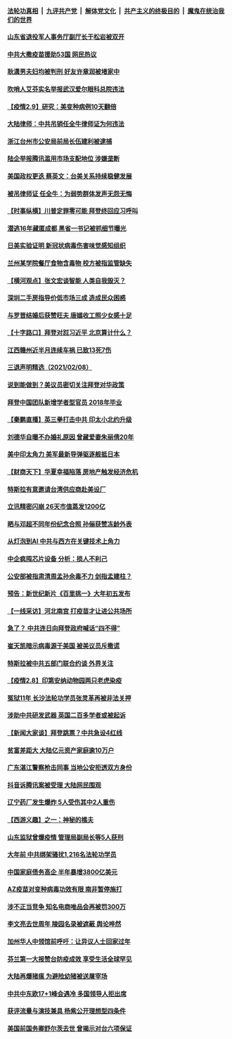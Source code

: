 ####  [法轮功真相](../../../../basic/blob/master/README.md?t=02092231) &nbsp;|&nbsp; [九评共产党](../../../../9ping.md/blob/master/README.md?t=02092231) &nbsp;|&nbsp; [解体党文化](../../../../jtdwh.md/blob/master/README.md?t=02092231)  &nbsp;|&nbsp; [共产主义的终极目的](../../../../gczydzjmd.md/blob/master/README.md?t=02092231) &nbsp;|&nbsp; [魔鬼在统治我们的世界](../../../../mgztzwmdsj.md/blob/master/README.md?t=02092231) 

#### [山东省退役军人事务厅副厅长于松岩被双开](../pages/nsc413/n12742808.md?t=02092231) 

#### [中共大撒疫苗援助53国 网民热议](../pages/nsc413/n12742698.md?t=02092231) 

#### [耿潇男夫妇均被判刑 好友许章润被堵家中](../pages/nsc413/n12742621.md?t=02092231) 

#### [吹哨人艾芬实名举报武汉爱尔眼科总院违法](../pages/nsc413/n12742654.md?t=02092231) 

#### [【疫情2.9】研究：美变种病例10天翻倍](../pages/nsc413/n12742490.md?t=02092231) 

#### [大陆律师：中共吊销任全牛律师证为何违法](../pages/nsc413/n12741261.md?t=02092231) 

#### [浙江台州市公安局前局长伍建利被逮捕](../pages/nsc413/n12742224.md?t=02092231) 

#### [陆企举报腾讯滥用市场支配地位 涉嫌垄断](../pages/nsc413/n12742139.md?t=02092231) 

#### [美国政权更迭 蔡英文：台美关系持续稳健发展](../pages/nsc413/n12742218.md?t=02092231) 

#### [被吊律师证 任全牛：为弱势群体发声无怨无悔](../pages/nsc413/n12740976.md?t=02092231) 

#### [【时事纵横】川普定罪零可能 拜登终回应习呼叫](../pages/nsc413/n12741580.md?t=02092231) 

#### [潜逃16年藏匿成都 黑省一书记被抓细节曝光](../pages/nsc413/n12741893.md?t=02092231) 

#### [日美实验证明 新冠状病毒伤害味觉感知组织](../pages/nsc413/n12742164.md?t=02092231) 

#### [兰州某学院餐厅食物含毒物 校方被指监管缺失](../pages/nsc413/n12742175.md?t=02092231) 

#### [【横河观点】张文宏谈智能 人类自我毁灭？](../pages/nsc413/n12741793.md?t=02092231) 

#### [深圳二手房指导价低市场三成 造成民众困惑](../pages/nsc413/n12741686.md?t=02092231) 


#### [与罗晋结婚后获赞旺夫 唐嫣收工照少女感十足](../pages/nsc413/n12741562.md?t=02092231) 

#### [【十字路口】拜登对怼习近平 北京算计什么？](../pages/nsc413/n12741899.md?t=02092231) 

#### [江西赣州近半月连续车祸 已致13死7伤](../pages/nsc413/n12741829.md?t=02092231) 

#### [三退声明精选（2021/02/08）](../pages/nsc413/n12741865.md?t=02092231) 

#### [说到能做到？美议员密切关注拜登对华政策](../pages/nsc413/n12741031.md?t=02092231) 

#### [拜登中国团队新增学者型官员 2018年毕业](../pages/nsc413/n12741720.md?t=02092231) 

#### [【秦鹏直播】英三拳打击中共 印太小北约升级](../pages/nsc413/n12741097.md?t=02092231) 

#### [刘德华自曝不办婚礼原因 曾藏爱妻朱丽倩20年](../pages/nsc413/n12739234.md?t=02092231) 

#### [美中印太角力 美军最新导弹驱逐舰抵日本](../pages/nsc413/n12741320.md?t=02092231) 

#### [【财商天下】华夏幸福陷落 房地产触发经济危机](../pages/nsc413/n12741076.md?t=02092231) 

#### [特斯拉有意邀请台湾供应商赴美设厂](../pages/nsc413/n12741449.md?t=02092231) 

#### [立讯精密闪崩 26天市值蒸发1200亿](../pages/nsc413/n12741485.md?t=02092231) 

#### [晒与邓超不同年份纪念合照 孙俪获赞冻龄外表](../pages/nsc413/n12741149.md?t=02092231) 

#### [从灯泡到AI 中共与西方在关键技术上角力](../pages/nsc413/n12741462.md?t=02092231) 

#### [中企疯囤芯片设备 分析：损人不利己](../pages/nsc413/n12741294.md?t=02092231) 

#### [公安部被指肃清周孟孙余毒不力 剑指孟建柱？](../pages/nsc413/n12741174.md?t=02092231) 

#### [预告：新世纪新片《百里挑一》大年初五发布](../pages/nsc413/n12741277.md?t=02092231) 

#### [【一线采访】河北南宫 打疫苗才让进公共场所](../pages/nsc413/n12741163.md?t=02092231) 

#### [急了？ 中共连日向拜登政府喊话“四不得”](../pages/nsc413/n12740953.md?t=02092231) 

#### [崔天凯暗示病毒源于美国 被美议员斥撒谎](../pages/nsc413/n12741091.md?t=02092231) 

#### [特斯拉被中共五部门联合约谈 外界关注](../pages/nsc413/n12741130.md?t=02092231) 

#### [【疫情2.8】印第安纳动物园两只老虎染疫](../pages/nsc413/n12740332.md?t=02092231) 

#### [冤狱11年 长沙法轮功学员张灵革再被非法关押](../pages/nsc413/n12740592.md?t=02092231) 

#### [涉助中共研发武器 英国二百多学者或被起诉](../pages/nsc413/n12741017.md?t=02092231) 

#### [【新闻大家谈】拜登跳票？中共急设4红线](../pages/nsc413/n12740873.md?t=02092231) 

#### [贫富差距大 大陆亿元资产家庭逾10万户](../pages/nsc413/n12740515.md?t=02092231) 

#### [广东湛江警察枪击同事 当地公安拒透双方身份](../pages/nsc413/n12739703.md?t=02092231) 

#### [抖音诉腾讯案被受理 大陆网民围观](../pages/nsc413/n12740268.md?t=02092231) 

#### [辽宁药厂发生爆炸 5人受伤其中2人重伤](../pages/nsc413/n12740425.md?t=02092231) 

#### [【西游义趣】之一：神秘的樵夫](../pages/nsc413/n10005600.md?t=02092231) 


#### [山东监狱曾爆疫情 管理局副局长等5人获刑](../pages/nsc413/n12740203.md?t=02092231) 

#### [大年前 中共绑架骚扰1,216名法轮功学员](../pages/nsc413/n12738630.md?t=02092231) 

#### [中国家庭债务高企 半年暴增3800亿美元](../pages/nsc413/n12739813.md?t=02092231) 

#### [AZ疫苗对变种病毒功效有限 南非暂停施打](../pages/nsc413/n12739865.md?t=02092231) 

#### [涉不正当竞争 知名电商唯品会再被罚300万](../pages/nsc413/n12740163.md?t=02092231) 

#### [李文亮去世周年 陵园名录被遮蔽 舆论哗然](../pages/nsc413/n12739861.md?t=02092231) 

#### [加州华人中领馆前呼吁：让异议人士回家过年](../pages/nsc413/n12739973.md?t=02092231) 

#### [芬兰第一大报赞台防疫成效 享受生活全球罕见](../pages/nsc413/n12739760.md?t=02092231) 

#### [大陆再爆猪瘟 为避险幼猪被送屠宰场](../pages/nsc413/n12739725.md?t=02092231) 

#### [中共中东欧17+1峰会遇冷 多国领导人拒出席](../pages/nsc413/n12739706.md?t=02092231) 

#### [获评流量与演技兼具 杨紫公开理想型四条件](../pages/nsc413/n12739438.md?t=02092231) 

#### [美国前国务卿舒尔茨去世 曾揭示对台六项保证](../pages/nsc413/n12739492.md?t=02092231) 

